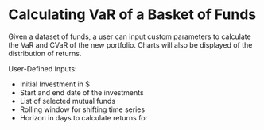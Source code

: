 # Calculating VaR of a Basket of Funds
Given a dataset of funds, a user can input custom parameters to calculate the VaR and CVaR of the new portfolio. Charts will also be displayed of the distribution of returns.

User-Defined Inputs:
<ul>
  <li>Initial Investment in $</li>
  <li>Start and end date of the investments</li>
  <li>List of selected mutual funds</li>
  <li>Rolling window for shifting time series</li>
  <li>Horizon in days to calculate returns for</li>
</ul>
